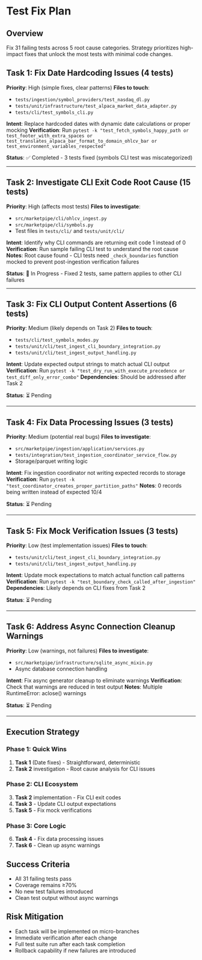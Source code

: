 # Test Fix Plan

## Overview
Fix 31 failing tests across 5 root cause categories. Strategy prioritizes high-impact fixes that unlock the most tests with minimal code changes.

## Task 1: Fix Date Hardcoding Issues (4 tests)
**Priority**: High (simple fixes, clear patterns)
**Files to touch**: 
- `tests/ingestion/symbol_providers/test_nasdaq_dl.py`
- `tests/unit/infrastructure/test_alpaca_market_data_adapter.py`
- `tests/cli/test_symbols_cli.py`

**Intent**: Replace hardcoded dates with dynamic date calculations or proper mocking
**Verification**: Run `pytest -k "test_fetch_symbols_happy_path or test_footer_with_extra_spaces or test_translates_alpaca_bar_format_to_domain_ohlcv_bar or test_environment_variables_respected"`

**Status**: ✅ Completed - 3 tests fixed (symbols CLI test was miscategorized)

---

## Task 2: Investigate CLI Exit Code Root Cause (15 tests)
**Priority**: High (affects most tests)
**Files to investigate**:
- `src/marketpipe/cli/ohlcv_ingest.py`
- `src/marketpipe/cli/symbols.py`
- Test files in `tests/cli/` and `tests/unit/cli/`

**Intent**: Identify why CLI commands are returning exit code 1 instead of 0
**Verification**: Run sample failing CLI test to understand the root cause
**Notes**: Root cause found - CLI tests need `_check_boundaries` function mocked to prevent post-ingestion verification failures

**Status**: 🔄 In Progress - Fixed 2 tests, same pattern applies to other CLI failures

---

## Task 3: Fix CLI Output Content Assertions (6 tests)
**Priority**: Medium (likely depends on Task 2)
**Files to touch**:
- `tests/cli/test_symbols_modes.py`
- `tests/unit/cli/test_ingest_cli_boundary_integration.py`
- `tests/unit/cli/test_ingest_output_handling.py`

**Intent**: Update expected output strings to match actual CLI output
**Verification**: Run `pytest -k "test_dry_run_with_execute_precedence or test_diff_only_error_combo"`
**Dependencies**: Should be addressed after Task 2

**Status**: ⏳ Pending

---

## Task 4: Fix Data Processing Issues (3 tests)
**Priority**: Medium (potential real bugs)
**Files to investigate**:
- `src/marketpipe/ingestion/application/services.py`
- `tests/integration/test_ingestion_coordinator_service_flow.py`
- Storage/parquet writing logic

**Intent**: Fix ingestion coordinator not writing expected records to storage
**Verification**: Run `pytest -k "test_coordinator_creates_proper_partition_paths"`
**Notes**: 0 records being written instead of expected 10/4

**Status**: ⏳ Pending

---

## Task 5: Fix Mock Verification Issues (3 tests)
**Priority**: Low (test implementation issues)
**Files to touch**:
- `tests/unit/cli/test_ingest_cli_boundary_integration.py`
- `tests/unit/cli/test_ingest_output_handling.py`

**Intent**: Update mock expectations to match actual function call patterns
**Verification**: Run `pytest -k "test_boundary_check_called_after_ingestion"`
**Dependencies**: Likely depends on CLI fixes from Task 2

**Status**: ⏳ Pending

---

## Task 6: Address Async Connection Cleanup Warnings
**Priority**: Low (warnings, not failures)
**Files to investigate**:
- `src/marketpipe/infrastructure/sqlite_async_mixin.py`
- Async database connection handling

**Intent**: Fix async generator cleanup to eliminate warnings
**Verification**: Check that warnings are reduced in test output
**Notes**: Multiple RuntimeError: aclose() warnings

**Status**: ⏳ Pending

---

## Execution Strategy

### Phase 1: Quick Wins
1. **Task 1** (Date fixes) - Straightforward, deterministic
2. **Task 2** investigation - Root cause analysis for CLI issues

### Phase 2: CLI Ecosystem 
3. **Task 2** implementation - Fix CLI exit codes
4. **Task 3** - Update CLI output expectations
5. **Task 5** - Fix mock verifications

### Phase 3: Core Logic
6. **Task 4** - Fix data processing issues
7. **Task 6** - Clean up async warnings

## Success Criteria
- All 31 failing tests pass
- Coverage remains ≥70%
- No new test failures introduced
- Clean test output without async warnings

## Risk Mitigation
- Each task will be implemented on micro-branches
- Immediate verification after each change
- Full test suite run after each task completion
- Rollback capability if new failures are introduced
